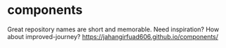 # components
Great repository names are short and memorable. Need inspiration? How about improved-journey?
https://jahangirfuad606.github.io/components/
